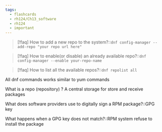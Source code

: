 ```yaml
---
tags:
  - flashcards
  - rh124/Ch13_software
  - rh124
  - important
---
```

>[!faq] How to add a new repo to the system?::`dnf config-manager --add-repo "your repo url here"`

>[!faq] How to enable(or disable) an already available repo?::`dnf config-manager --enable your-repo-name`

>[!faq] How to list all the available repos?::`dnf repolist all`

All dnf commands works similar to yum commands

What is a repo (repository) ?
	A central storage for store and receive packages

What does software providers use to digitally sign a RPM package?::GPG key

What happens when a GPG key does not match?::RPM system refuse to install the package
